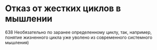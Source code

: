 # Отказ от жестких циклов в мышлении

638 Необязательно по заранее определенному циклу, так, например, понятие жизненного цикла уже уволено из современного системного мышления)
